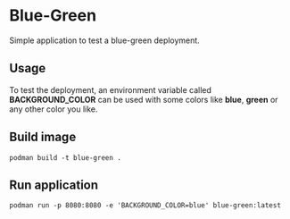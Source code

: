 # Blue-Green

Simple application to test a blue-green deployment.

## Usage

To test the deployment, an environment variable called **BACKGROUND_COLOR** can be used with some colors like **blue**, **green** or any other color you like.

## Build image

```
podman build -t blue-green .
```

## Run application

```
podman run -p 8080:8080 -e 'BACKGROUND_COLOR=blue' blue-green:latest
```